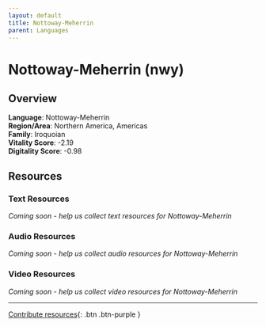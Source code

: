 ```yaml
---
layout: default
title: Nottoway-Meherrin
parent: Languages
---
```


# Nottoway-Meherrin (nwy)

## Overview

**Language**: Nottoway-Meherrin  
**Region/Area**: Northern America, Americas  
**Family**: Iroquoian  
**Vitality Score**: -2.19  
**Digitality Score**: -0.98  

## Resources

### Text Resources
*Coming soon - help us collect text resources for Nottoway-Meherrin*

### Audio Resources
*Coming soon - help us collect audio resources for Nottoway-Meherrin*

### Video Resources
*Coming soon - help us collect video resources for Nottoway-Meherrin*

---

[Contribute resources](https://fairtrain.github.io/){: .btn .btn-purple }
